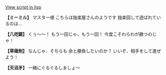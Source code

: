 [View script in lisp](../scripts/202207102.txt)

**【ミーミル】**
マスター様
こちらは独楽屋さんのようです
独楽回しで遊ばれているのは…

**【八咫鏡】**
くぅ～～！
もう一回じゃ、もう一回！
今度こそわらわが勝つのじゃ！

**【草薙剣】**
なんじゃ、そちらも
余と勝負したいのか？
いいぞ、相手をして進ぜよう！

**【天沼矛】**
一緒にぐるぐるしましょ～
